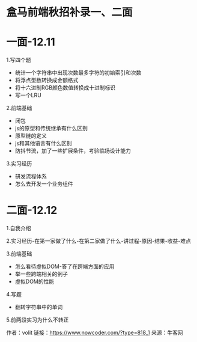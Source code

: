 # 盒马前端秋招补录一、二面

# 一面-12.11

1.写四个题

- 统计一个字符串中出现次数最多字符的初始索引和次数
- 将浮点型数转换成金额格式
- 将十六进制RGB颜色数值转换成十进制标识
- 写一个LRU

2.前端基础

- 闭包
- js的原型和传统继承有什么区别
- 原型链的定义
- js和其他语言有什么区别
- 防抖节流，加了一些扩展条件，考验临场设计能力

3.实习经历

- 研发流程体系
- 怎么去开发一个业务组件

# 二面-12.12

1.自我介绍

2.实习经历-在第一家做了什么-在第二家做了什么-讲过程-原因-结果-收益-难点

3.前端基础

- 怎么看待虚拟DOM-答了在跨端方面的应用
- 举一些跨端相关的例子
- 虚拟DOM的性能

4.写题

- 翻转字符串中的单词

5.前两段实习为什么不转正



作者：volit
链接：https://www.nowcoder.com/?type=818_1
来源：牛客网